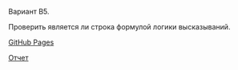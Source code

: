 Вариант B5.

Проверить является ли строка формулой логики высказываний.

[GitHub Pages](https://exhale97.github.io/LOIS1/)

[Отчет](https://docs.google.com/document/d/19fl53gjj0vxxBkIqt8jFFnG6yz0-vDm_4HUccJvdYNE/edit?usp=sharing)
